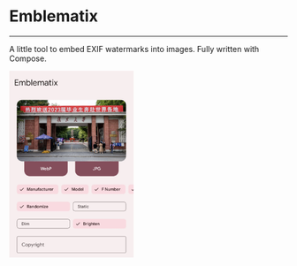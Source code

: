 # Emblematix

---

A little tool to embed EXIF watermarks into images. Fully written with Compose.

<img src="./art/screenshot.webp" style="zoom: 33%;" />

